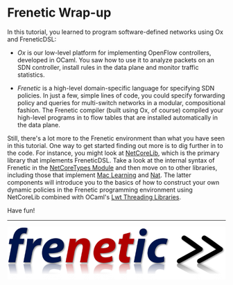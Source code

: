 Frenetic Wrap-up
=================

In this tutorial, you learned to program software-defined networks
using Ox and FreneticDSL:

  - *Ox* is our low-level platform for implementing OpenFlow controllers,
developed in OCaml.  You saw how to use it to analyze packets on 
an SDN controller, install rules in the data plane and monitor traffic
statistics.  

  - *Frenetic* is a high-level domain-specific language for specifying SDN
policies.  In just a few, simple lines of code, you could specify forwarding
policy and queries for multi-switch networks in a modular, compositional 
fashion.  The Frenetic compiler (built using Ox, of course) compiled your 
high-level programs in to flow tables that are installed automatically in 
the data plane.

Still, there's a lot more to the Frenetic environment than what you
have seen in this tutorial.  One way to get started finding out more is
to dig further in to the code.  For instance, you might look at
[NetCoreLib](https://github.com/frenetic-lang/frenetic/tree/master/lib), which is the primary library that implements FreneticDSL.  Take a look at the internal syntax of Frenetic in the [NetCoreTypes Module](https://github.com/frenetic-lang/frenetic/blob/master/lib/NetCore_Types.mli) and then move on to other libraries, including those that implement [Mac Learning](https://github.com/frenetic-lang/frenetic/blob/master/lib/NetCore_MacLearning.mli) and
[Nat](https://github.com/frenetic-lang/frenetic/blob/master/lib/NetCore_NAT.ml).  The latter components will introduce you to the basics of
how to construct your own dynamic policies in the Frenetic programming 
environment using NetCoreLib combined with OCaml's [Lwt Threading Libraries](http://ocsigen.org/lwt/manual).

Have fun!

--------------------

![Frenetic.][frenetic_logo]

[frenetic_logo]: images/frenetic-logo.png "Frenetic"
